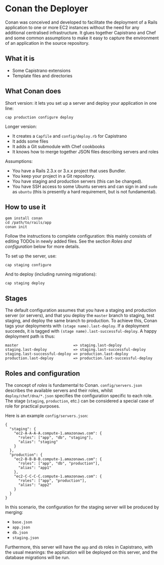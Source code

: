 Conan the Deployer
==================

Conan was conceived and developed to facilitate the deployment of a Rails
application to one or more EC2 instances without the need for any additional
centralised infrastructure. It glues together Capistrano and Chef and some
common assumptions to make it easy to capture the environment of an application
in the source repository.

What it is
----------

* Some Capistrano extensions
* Template files and directories

What Conan does
---------------

Short version: it lets you set up a server and deploy your application in one line:

    cap production configure deploy

Longer version:

* It creates a `Capfile` and `config/deploy.rb` for Capistrano
* It adds some files
* It adds a Git submodule with Chef cookbooks
* It knows how to merge together JSON files describing servers and roles

Assumptions:

* You have a Rails 2.3.x or 3.x.x project that uses Bundler.
* You keep your project in a Git repository.
* You have staging and production servers (this can be changed).
* You have SSH access to some Ubuntu servers and can sign in and `sudo` as `ubuntu` (this is presently a hard requirement, but is not fundamental).

How to use it
-------------

    gem install conan
    cd /path/to/rails/app
    conan init

Follow the instructions to complete configuration: this mainly consists of
editing TODOs in newly added files. See the section *Roles and configuration*
below for more details.

To set up the server, use:

    cap staging configure

And to deploy (including running migrations):

    cap staging deploy

Stages
------

The default configuration assumes that you have a staging and production server
(or servers), and that you deploy the `master` branch to staging, test staging,
and deploy the same branch to production. To achieve this, Conan tags your
deployments with `(stage name).last-deploy`. If a deployment succeeds, it is
tagged with `(stage name).last-successful-deploy`. A happy deployment path is thus:

    master                         => staging.last-deploy
    staging.last-deploy            => staging.last-successful-deploy
    staging.last-successful-deploy => production.last-deploy
    production.last-deploy         => production.last-successful-deploy

Roles and configuration
-----------------------

The concept of *roles* is fundamental to Conan. `config/servers.json` describes
the available servers and their roles, whilst `deploy/chef/dna/*.json`
specifies the configuration specific to each role. The stage (`staging`,
`production`, etc.) can be considered a special case of role for practical
purposes.

Here is an example `config/servers.json`:

    {
      "staging": {
        "ec2-A-A-A-A.compute-1.amazonaws.com": {
          "roles": ["app", "db", "staging"],
          "alias": "staging"
        }
      },
      "production": {
        "ec2-B-B-B-B.compute-1.amazonaws.com": {
          "roles": ["app", "db", "production"],
          "alias": "app1"
        },
        "ec2-C-C-C-C.compute-1.amazonaws.com": {
          "roles": ["app", "production"],
          "alias": "app2"
        }
      }
    }

In this scenario, the configuration for the staging server will be produced by merging:

* `base.json`
* `app.json`
* `db.json`
* `staging.json`

Furthermore, this server will have the `app` and `db` roles in Capistrano, with
the usual meanings: the application will be deployed on this server, and the
database migrations will be run.
